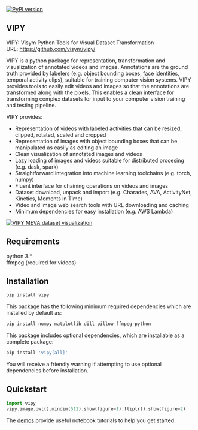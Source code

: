 [![PyPI version](https://badge.fury.io/py/vipy.svg)](https://badge.fury.io/py/vipy)

VIPY
-------------------
VIPY: Visym Python Tools for Visual Dataset Transformation    
URL: https://github.com/visym/vipy/  

VIPY is a python package for representation, transformation and visualization of annotated videos and images.  Annotations are the ground truth provided by labelers (e.g. object bounding boxes, face identities, temporal activity clips), suitable for training computer vision systems.  VIPY provides tools to easily edit videos and images so that the annotations are transformed along with the pixels.  This enables a clean interface for transforming complex datasets for input to your computer vision training and testing pipeline.

VIPY provides:  

* Representation of videos with labeled activities that can be resized, clipped, rotated, scaled and cropped
* Representation of images with object bounding boxes that can be manipulated as easily as editing an image
* Clean visualization of annotated images and videos 
* Lazy loading of images and videos suitable for distributed procesing (e.g. dask, spark)
* Straightforward integration into machine learning toolchains (e.g. torch, numpy)
* Fluent interface for chaining operations on videos and images
* Dataset download, unpack and import (e.g. Charades, AVA, ActivityNet, Kinetics, Moments in Time)
* Video and image web search tools with URL downloading and caching
* Minimum dependencies for easy installation (e.g. AWS Lambda)

[![VIPY MEVA dataset visualization](http://i3.ytimg.com/vi/_jixHQr5dK4/maxresdefault.jpg)](https://youtu.be/_jixHQr5dK4)


Requirements
-------------------
python 3.*  
ffmpeg (required for videos)  


Installation
-------------------

```python
pip install vipy
```

This package has the following minimum required dependencies which are installed by default as:    
```python
pip install numpy matplotlib dill pillow ffmpeg-python
```

This package includes optional dependencies, which are installable as a complete package:    
```python
pip install 'vipy[all]'
```

You will receive a friendly warning if attempting to use optional dependencies before installation.


Quickstart
-------------------
```python
import vipy
vipy.image.owl().mindim(512).show(figure=1).fliplr().show(figure=2)
```

The [demos](https://github.com/visym/vipy/tree/master/demo) provide useful notebook tutorials to help you get started.
